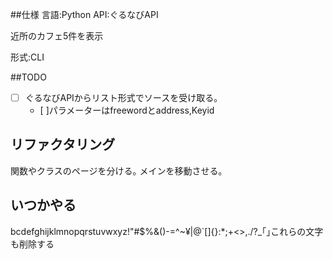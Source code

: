 ##仕様
言語:Python
API:ぐるなびAPI

近所のカフェ5件を表示

形式:CLI

##TODO

- [ ] ぐるなびAPIからリスト形式でソースを受け取る｡
    - [ ]パラメーターはfreewordとaddress,Keyid
    
    
## リファクタリング
  関数やクラスのページを分ける｡
  メインを移動させる｡
  
## いつかやる
bcdefghijklmnopqrstuvwxyz!"#$%&()-=^~¥|@`[]{}:*;+<>,./?_｢｣これらの文字も削除する


